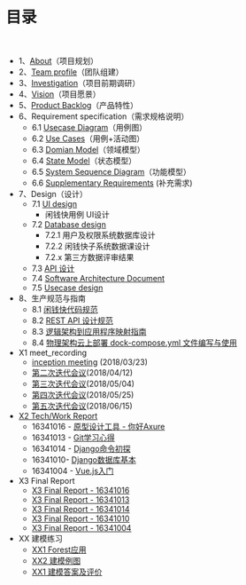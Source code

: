 ﻿
# [](#TOC)目录

&nbsp;&nbsp; 

* 1、[About](about.md)（项目规划）
* 2、[Team profile](团队组建与分工.md)（团队组建）
* 3、[Investigation](investigation.md)（项目前期调研）
* 4、[Vision](vision.md)（项目愿景）
* 5、[Product Backlog](ProductBacklog.md)（产品特性）
* 6、Requirement specification（需求规格说明）
    - 6.1 [Usecase Diagram](UsecaseDiagram.md)（用例图）
    - 6.2 [Use Cases](Usecases.md)（用例+活动图）
    - 6.3 [Domian Model](DomainModel.md)（领域模型）
    - 6.4 [State Model](statemodel.md)（状态模型）
    - 6.5 [System Sequence Diagram](SystemSequenceDiagram.md)（功能模型）
    - 6.6 [Supplementary Requirements](06-requirement-specification-6) (补充需求)
* 7、Design（设计）
    - 7.1 [UI design](07-design-1)
        - 闲钱快用例 UI设计
    - 7.2 [Database design](07-design-2)
        - 7.2.1 用户及权限系统数据库设计
        - 7.2.2 闲钱快子系统数据课设计 
        - 7.2.x 第三方数据评审结果
    - 7.3 [API 设计](07-design-3)
    - 7.4 [Software Architecture Document](07-design-4)
    - 7.5 [Usecase design](07-design-5)
* 8、生产规范与指南
    - 8.1 [闲钱快代码规范](08-code-rules-and-guide-1)
    - 8.2 [REST API 设计规范](08-code-rules-and-guide-2)
    - 8.3 [逻辑架构到应用程序映射指南](08-code-rules-and-guide-3)
    - 8.4 [物理架构云上部署 dock-compose.yml 文件编写与使用](08-code-rules-and-guide-4)
* X1 meet_recording
    - [inception meeting](iteration1.md) (2018/03/23)
    - [第二次迭代会议](iteration2.md)(2018/04/12)
    - [第三次迭代会议](iteration3.md)(2018/05/04)
    - [第四次迭代会议](iteration4.md)(2018/05/25)
    - [第五次迭代会议](iteration5.md)(2018/06/15)
* [X2 Tech/Work Report](X2-tech-work-report)
    - 16341016 - [原型设计工具 - 你好Axure](https://summer06.github.io/2018/04/15/Axure_basic/)
    - 16341013 - [Git学习心得](https://shimo.im/docs/JOAZgvqyK3UwGylM/)
    - 16341014 - [Django命令初探](https://shimo.im/docs/DmRw9G1F0rkDaEa3/)
    - 16341010- [Django数据库基本](https://shimo.im/docs/3uPetSpH37Mf19ae/)
    - 16341004 - [Vue.js入门](https://zack1005.github.io/2018/04/15/2018-4-13-Vue-js-Part1/)
* X3 Final Report
    - [X3 Final Report - 16341016](final-report/16341016.md)
    - [X3 Final Report - 16341013](final-report/16341013.md)
    - [X3 Final Report - 16341014](final-report/16341014.md)
    - [X3 Final Report - 16341010](final-report/16341010.md)
    - [X3 Final Report - 16341004](final-report/16341004.md)
* XX 建模练习
    - [XX1 Forest应用](https://github.com/Owl-Movies-Ticket-System/Dashboard/blob/gh-pages/XX1-Forest%E5%BA%94%E7%94%A8.pdf)
    - [XX2 建模例图](XX2_Modeling_Practice)
    - [XX1 建模答案及评价](XX3_Answer_Judgement)


